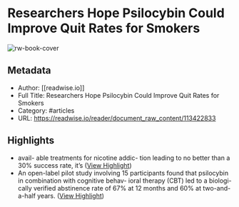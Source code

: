 # Researchers Hope Psilocybin Could Improve Quit Rates for Smokers

![rw-book-cover](https://readwise-assets.s3.amazonaws.com/static/images/article3.5c705a01b476.png)

## Metadata
- Author: [[readwise.io]]
- Full Title: Researchers Hope Psilocybin Could Improve Quit Rates for Smokers
- Category: #articles
- URL: https://readwise.io/reader/document_raw_content/113422833

## Highlights
- avail- able treatments for nicotine addic- tion leading to no better than a 30% success rate, it’s ([View Highlight](https://read.readwise.io/read/01hg3txkqm2vxcerq15b8pnxej))
- An open-label pilot study involving 15 participants found that psilocybin in combination with cognitive behav- ioral therapy (CBT) led to a biologi- cally verified abstinence rate of 67% at 12 months and 60% at two-and- a-half years. ([View Highlight](https://read.readwise.io/read/01hg3tg85pge9dz1y29nwvn4ct))
